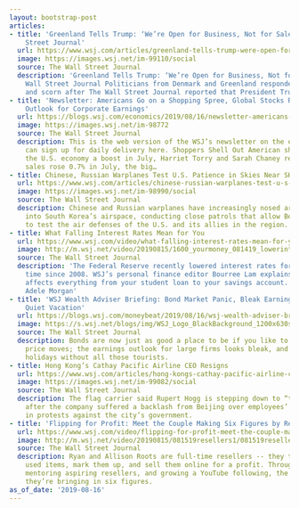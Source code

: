 ```yaml
---
layout: bootstrap-post
articles:
- title: 'Greenland Tells Trump: ‘We’re Open for Business, Not for Sale’ - The Wall
    Street Journal'
  url: https://www.wsj.com/articles/greenland-tells-trump-were-open-for-business-not-for-sale-11565960064
  image: https://images.wsj.net/im-99110/social
  source: The Wall Street Journal
  description: 'Greenland Tells Trump: ‘We’re Open for Business, Not for Sale’ The
    Wall Street Journal Politicians from Denmark and Greenland responded with skepticism
    and scorn after The Wall Street Journal reported that President Trump had privately...'
- title: 'Newsletter: Americans Go on a Shopping Spree, Global Stocks Recover, A Bleak
    Outlook for Corporate Earnings'
  url: https://blogs.wsj.com/economics/2019/08/16/newsletter-americans-go-on-a-shopping-spree-global-stocks-recover-a-bleak-outlook-for-corporate-earnings/
  image: https://images.wsj.net/im-98772
  source: The Wall Street Journal
  description: This is the web version of the WSJ’s newsletter on the economy. You
    can sign up for daily delivery here. Shoppers Shell Out American shoppers gave
    the U.S. economy a boost in July, Harriet Torry and Sarah Chaney report. Retail
    sales rose 0.7% in July, the big…
- title: Chinese, Russian Warplanes Test U.S. Patience in Skies Near SKorea...
  url: https://www.wsj.com/articles/chinese-russian-warplanes-test-u-s-patience-in-skies-near-south-korea-11565947805
  image: https://images.wsj.net/im-98990/social
  source: The Wall Street Journal
  description: Chinese and Russian warplanes have increasingly nosed around and even
    into South Korea’s airspace, conducting close patrols that allow Beijing and Moscow
    to test the air defenses of the U.S. and its allies in the region.
- title: What Falling Interest Rates Mean for You
  url: https://www.wsj.com/video/what-falling-interest-rates-mean-for-you/DC38BEC5-4C02-467D-ABA2-C6784C5C5819.html
  image: http://m.wsj.net/video/20190815/1600_yourmoney_081419_lowerinterestrates_platform1/1600_yourmoney_081419_lowerinterestrates_platform1_1280x720.jpg
  source: The Wall Street Journal
  description: 'The Federal Reserve recently lowered interest rates for the first
    time since 2008. WSJ’s personal finance editor Bourree Lam explains how the cut
    affects everything from your student loan to your savings account. Photo Illustration:
    Adele Morgan'
- title: 'WSJ Wealth Adviser Briefing: Bond Market Panic, Bleak Earnings Outlook,
    Quiet Vacation'
  url: https://blogs.wsj.com/moneybeat/2019/08/16/wsj-wealth-adviser-briefing-bond-market-panic-bleak-earnings-outlook-quiet-vacation/
  image: https://s.wsj.net/blogs/img/WSJ_Logo_BlackBackground_1200x630social
  source: The Wall Street Journal
  description: Bonds are now just as good a place to be if you like to bet on big
    price moves; the earnings outlook for large firms looks bleak, and European tour
    holidays without all those tourists.
- title: Hong Kong’s Cathay Pacific Airline CEO Resigns
  url: https://www.wsj.com/articles/hong-kongs-cathay-pacific-airline-ceo-resigns-11565949432
  image: https://images.wsj.net/im-99082/social
  source: The Wall Street Journal
  description: The flag carrier said Rupert Hogg is stepping down to “take responsibility”
    after the company suffered a backlash from Beijing over employees’ involvement
    in protests against the city’s government.
- title: 'Flipping for Profit: Meet the Couple Making Six Figures by Reselling'
  url: https://www.wsj.com/video/flipping-for-profit-meet-the-couple-making-six-figures-by-reselling/75C56738-F6A5-4C7F-8007-1D67B094AAA4.html
  image: http://m.wsj.net/video/20190815/081519resellers1/081519resellers1_1280x720.jpg
  source: The Wall Street Journal
  description: Ryan and Allison Roots are full-time resellers -- they take new and
    used items, mark them up, and sell them online for a profit. Through reselling,
    mentoring aspiring resellers, and growing a YouTube following, the couple says
    they’re bringing in six figures.
as_of_date: '2019-08-16'
---
```


